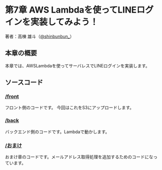 # 第7章 AWS Lambdaを使ってLINEログインを実装してみよう！
著者：高棟 雄斗（[@shinbunbun_](https://twitter.com/shinbunbun_/)）  

## 本章の概要
本章では、AWSLambdaを使ってサーバレスでLINEログインを実装します。

## ソースコード

### [/front](./code/front)
フロント側のコードです。  今回はこれをS3にアップロードします。

### [/back](./code/back)
バックエンド側のコードです。Lambdaで動かします。

### [/おまけ](./code/おまけ)
おまけ章のコードです。メールアドレス取得処理を追加するためのコードになっています。
